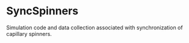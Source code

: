 # SyncSpinners
Simulation code and data collection associated with synchronization of capillary spinners.

